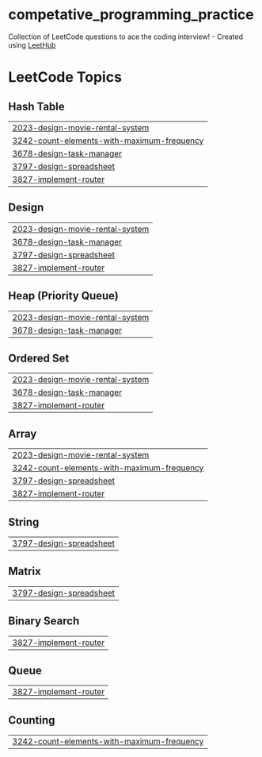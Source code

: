 # competative_programming_practice
Collection of LeetCode questions to ace the coding interview! - Created using [LeetHub](https://github.com/QasimWani/LeetHub)

<!---LeetCode Topics Start-->
# LeetCode Topics
## Hash Table
|  |
| ------- |
| [2023-design-movie-rental-system](https://github.com/addisu-abitew/competative_programming/tree/master/2023-design-movie-rental-system) |
| [3242-count-elements-with-maximum-frequency](https://github.com/addisu-abitew/competative_programming/tree/master/3242-count-elements-with-maximum-frequency) |
| [3678-design-task-manager](https://github.com/addisu-abitew/competative_programming/tree/master/3678-design-task-manager) |
| [3797-design-spreadsheet](https://github.com/addisu-abitew/competative_programming/tree/master/3797-design-spreadsheet) |
| [3827-implement-router](https://github.com/addisu-abitew/competative_programming/tree/master/3827-implement-router) |
## Design
|  |
| ------- |
| [2023-design-movie-rental-system](https://github.com/addisu-abitew/competative_programming/tree/master/2023-design-movie-rental-system) |
| [3678-design-task-manager](https://github.com/addisu-abitew/competative_programming/tree/master/3678-design-task-manager) |
| [3797-design-spreadsheet](https://github.com/addisu-abitew/competative_programming/tree/master/3797-design-spreadsheet) |
| [3827-implement-router](https://github.com/addisu-abitew/competative_programming/tree/master/3827-implement-router) |
## Heap (Priority Queue)
|  |
| ------- |
| [2023-design-movie-rental-system](https://github.com/addisu-abitew/competative_programming/tree/master/2023-design-movie-rental-system) |
| [3678-design-task-manager](https://github.com/addisu-abitew/competative_programming/tree/master/3678-design-task-manager) |
## Ordered Set
|  |
| ------- |
| [2023-design-movie-rental-system](https://github.com/addisu-abitew/competative_programming/tree/master/2023-design-movie-rental-system) |
| [3678-design-task-manager](https://github.com/addisu-abitew/competative_programming/tree/master/3678-design-task-manager) |
| [3827-implement-router](https://github.com/addisu-abitew/competative_programming/tree/master/3827-implement-router) |
## Array
|  |
| ------- |
| [2023-design-movie-rental-system](https://github.com/addisu-abitew/competative_programming/tree/master/2023-design-movie-rental-system) |
| [3242-count-elements-with-maximum-frequency](https://github.com/addisu-abitew/competative_programming/tree/master/3242-count-elements-with-maximum-frequency) |
| [3797-design-spreadsheet](https://github.com/addisu-abitew/competative_programming/tree/master/3797-design-spreadsheet) |
| [3827-implement-router](https://github.com/addisu-abitew/competative_programming/tree/master/3827-implement-router) |
## String
|  |
| ------- |
| [3797-design-spreadsheet](https://github.com/addisu-abitew/competative_programming/tree/master/3797-design-spreadsheet) |
## Matrix
|  |
| ------- |
| [3797-design-spreadsheet](https://github.com/addisu-abitew/competative_programming/tree/master/3797-design-spreadsheet) |
## Binary Search
|  |
| ------- |
| [3827-implement-router](https://github.com/addisu-abitew/competative_programming/tree/master/3827-implement-router) |
## Queue
|  |
| ------- |
| [3827-implement-router](https://github.com/addisu-abitew/competative_programming/tree/master/3827-implement-router) |
## Counting
|  |
| ------- |
| [3242-count-elements-with-maximum-frequency](https://github.com/addisu-abitew/competative_programming/tree/master/3242-count-elements-with-maximum-frequency) |
<!---LeetCode Topics End-->